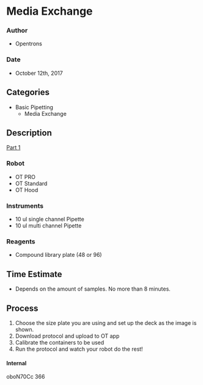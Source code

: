 # Media Exchange

### Author
 * Opentrons

### Date
 * October 12th, 2017

## Categories
 * Basic Pipetting
 	* Media Exchange

## Description
[Part 1](./Plate_Cells_2017-10-12)

### Robot
* OT PRO
* OT Standard
* OT Hood

### Instruments
* 10 ul single channel Pipette
* 10 ul multi channel Pipette


### Reagents
* Compound library plate (48 or 96)

## Time Estimate
* Depends on the amount of samples. No more than 8 minutes.

## Process
1. Choose the size plate you are using and set up the deck as the image is shown.
2. Download protocol and upload to OT app
3. Calibrate the containers to be used
4. Run the protocol and watch your robot do the rest!

#### Internal
oboN70Cc
366
